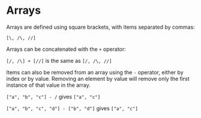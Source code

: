 # Arrays

Arrays are defined using square brackets, with items separated by commas:

```sm
[\, /\, //]
```

Arrays can be concatenated with the `+` operator:

`[/, /\] + [//]` is the same as `[/, /\, //]`

Items can also be removed from an array using the `-` operator, either by index or by value. Removing an element by value will remove only the first instance of that value in the array.

`["a", "b", "c"] - /` gives `["a", "c"]`

`["a", "b", "c", "d"] - ["b", "d"]` gives `["a", "c"]`